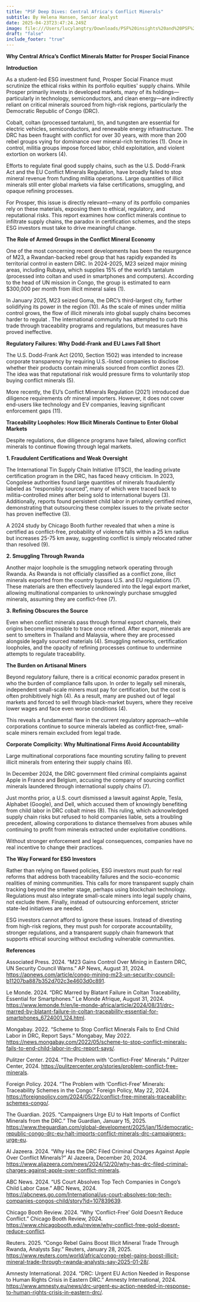 ```yaml
---
title: "PSF Deep Dives: Central Africa's Conflict Minerals"
subtitle: By Helena Hansen, Senior Analyst
date: 2025-04-23T23:47:24.249Z
image: file:///Users/lucylangtry/Downloads/PSF%20insights%20and%20PSF%20deep%20dives.png
draft: "false"
include_footer: "true"
---
```

**Why Central Africa’s Conflict Minerals Matter for Prosper Social Finance**

**Introduction**

As a student-led ESG investment fund, Prosper Social Finance must scrutinize the ethical risks within its portfolio equities' supply chains. While Prosper primarily invests in developed markets, many of its holdings—particularly in technology, semiconductors, and clean energy—are indirectly reliant on critical minerals sourced from high-risk regions, particularly the Democratic Republic of Congo (DRC).

Cobalt, coltan (processed tantalum), tin, and tungsten are essential for electric vehicles, semiconductors, and renewable energy infrastructure. The DRC has been fraught with conflict for over 30 years, with more than 200 rebel groups vying for dominance over mineral-rich territories (1). Once in control, militia groups impose forced labor, child exploitation, and violent extortion on workers (4).

Efforts to regulate final good supply chains, such as the U.S. Dodd-Frank Act and the EU Conflict Minerals Regulation, have broadly failed to stop mineral revenue from funding militia operations. Large quantities of illicit minerals still enter global markets via false certifications, smuggling, and opaque refining processes.

For Prosper, this issue is directly relevant—many of its portfolio companies rely on these materials, exposing them to ethical, regulatory, and reputational risks. This report examines how conflict minerals continue to infiltrate supply chains, the paradox in certification schemes, and the steps ESG investors must take to drive meaningful change.

**The Role of Armed Groups in the Conflict Mineral Economy**

One of the most concerning recent developments has been the resurgence of M23, a Rwandan-backed rebel group that has rapidly expanded its territorial control in eastern DRC. In 2024-2025, M23 seized major mining areas, including Rubaya, which supplies 15% of the world’s tantalum (processed into coltan and used in smartphones and computers). According to the head of UN mission in Congo, the group is estimated to earn $300,000 per month from illicit mineral sales (1).

In January 2025, M23 seized Goma, the DRC’s third-largest city, further solidifying its power in the region (10). As the scale of mines under militia control grows, the flow of illicit minerals into global supply chains becomes harder to regulat . The international community has attempted to curb this trade through traceability programs and regulations, but measures have proved ineffective.

**Regulatory Failures: Why Dodd-Frank and EU Laws Fall Short**

The U.S. Dodd-Frank Act (2010, Section 1502) was intended to increase corporate transparency by requiring U.S.-listed companies to disclose whether their products contain minerals sourced from conflict zones (2). The idea was that reputational risk would pressure firms to voluntarily stop buying conflict minerals (5).

More recently, the EU’s Conflict Minerals Regulation (2021) introduced due diligence requirements ofr mineral importers. However, it does not cover end-users like technology and EV companies, leaving significant enforcement gaps (11).

**Traceability Loopholes: How Illicit Minerals Continue to Enter Global Markets**

Despite regulations, due diligence programs have failed, allowing conflict minerals to continue flowing through legal markets.

**1. Fraudulent Certifications and Weak Oversight**

The International Tin Supply Chain Initiative (ITSCI), the leading private certification program in the DRC, has faced heavy criticism. In 2023, Congolese authorities found large quantities of minerals fraudulently labeled as “responsibly sourced”, many of which were traced back to militia-controlled mines after being sold to international buyers (3). Additionally, reports found persistent child labor in privately certified mines, demonstrating that outsourcing these complex issues to the private sector has proven ineffective (3).

A 2024 study by Chicago Booth further revealed that when a mine is certified as conflict-free, probability of violence falls within a 25 km radius but increases 25-75 km away, suggesting conflict is simply relocated rather than resolved (9).

**2. Smuggling Through Rwanda**

Another major loophole is the smuggling network operating through Rwanda. As Rwanda is not officially classified as a conflict zone, illict minerals exported from the country bypass U.S. and EU regulations (7). These materials are then effectively laundered into the legal export market, allowing multinational companies to unknowingly purchase smuggled minerals, assuming they are conflict-free (7).

**3. Refining Obscures the Source**

Even when conflict minerals pass through formal export channels, their origins become impossible to trace once refined. After export, minerals are sent to smelters in Thailand and Malaysia, where they are processed alongside legally sourced materials (4). Smuggling networks, certification loopholes, and the opacity of refining processes continue to undermine attempts to regulate traceability.

**The Burden on Artisanal Miners**

Beyond regulatory failure, there is a critical economic paradox present in who the burden of compliance falls upon. In order to legally sell minerals, independent small-scale miners must pay for certification, but the cost is often prohibitively high (4). As a result, many are pushed out of legal markets and forced to sell through black-market buyers, where they receive lower wages and face even worse conditions (4).

This reveals a fundamental flaw in the current regulatory approach—while corporations continue to source minerals labeled as conflict-free, small-scale miners remain excluded from legal trade.

**Corporate Complicity: Why Multinational Firms Avoid Accountability**

Large multinational corporations face mounting scrutiny failing to prevent illicit minerals from entering their supply chains (6).

In December 2024, the DRC government filed criminal complaints against Apple in France and Belgium, accusing the company of sourcing conflict minerals laundered through international supply chains (7).

Just months prior, a U.S. court dismissed a lawsuit against Apple, Tesla, Alphabet (Google), and Dell, which accused them of knowingly benefiting from child labor in DRC cobalt mines (8). This ruling, which acknowledged supply chain risks but refused to hold companies liable, sets a troubling precedent, allowing corporations to distance themselves from abuses while continuing to profit from minerals extracted under exploitative conditions.

Without stronger enforcement and legal consequences, companies have no real incentive to change their practices.

**The Way Forward for ESG Investors**

Rather than relying on flawed policies, ESG investors must push for real reforms that address both traceability failures and the socio-economic realities of mining communities. This calls for more transparent supply chain tracking beyond the smelter stage, perhaps using blockchain technology. Regulations must also integrate small-scale miners into legal supply chains, not exclude them. Finally, instead of outsourcing enforcement, stricter state-led initiatives are needed.

ESG investors cannot afford to ignore these issues. Instead of divesting from high-risk regions, they must push for corporate accountability, stronger regulations, and a transparent supply chain framework that supports ethical sourcing without excluding vulnerable communities.

**References**

Associated Press. 2024. “M23 Gains Control Over Mining in Eastern DRC, UN Security Council Warns.” AP News, August 31, 2024. <https://apnews.com/article/congo-mining-m23-un-security-council-b11207ba887b352d702c3e4603d0c891>.

Le Monde. 2024. “DRC Marred by Blatant Failure in Coltan Traceability, Essential for Smartphones.” Le Monde Afrique, August 31, 2024. <https://www.lemonde.fr/en/le-monde-africa/article/2024/08/31/drc-marred-by-blatant-failure-in-coltan-traceability-essential-for-smartphones_6724001_124.html>.

Mongabay. 2022. “Scheme to Stop Conflict Minerals Fails to End Child Labor in DRC, Report Says.” Mongabay, May 2022. <https://news.mongabay.com/2022/05/scheme-to-stop-conflict-minerals-fails-to-end-child-labor-in-drc-report-says/>.

Pulitzer Center. 2024. “The Problem with 'Conflict-Free' Minerals.” Pulitzer Center, 2024. <https://pulitzercenter.org/stories/problem-conflict-free-minerals>.

Foreign Policy. 2024. “The Problem with ‘Conflict-Free’ Minerals: Traceability Schemes in the Congo.” Foreign Policy, May 22, 2024. <https://foreignpolicy.com/2024/05/22/conflict-free-minerals-traceability-schemes-congo/>.

The Guardian. 2025. “Campaigners Urge EU to Halt Imports of Conflict Minerals from the DRC.” The Guardian, January 15, 2025. <https://www.theguardian.com/global-development/2025/jan/15/democratic-republic-congo-drc-eu-halt-imports-conflict-minerals-drc-campaigners-urge-eu>.

Al Jazeera. 2024. “Why Has the DRC Filed Criminal Charges Against Apple Over Conflict Minerals?” Al Jazeera, December 20, 2024. <https://www.aljazeera.com/news/2024/12/20/why-has-drc-filed-criminal-charges-against-apple-over-conflict-minerals>.

ABC News. 2024. “US Court Absolves Top Tech Companies in Congo’s Child Labor Case.” ABC News, 2024. <https://abcnews.go.com/International/us-court-absolves-top-tech-companies-congos-child/story?id=107839639>.

Chicago Booth Review. 2024. “Why ‘Conflict-Free’ Gold Doesn’t Reduce Conflict.” Chicago Booth Review, 2024. <https://www.chicagobooth.edu/review/why-conflict-free-gold-doesnt-reduce-conflict>.

Reuters. 2025. “Congo Rebel Gains Boost Illicit Mineral Trade Through Rwanda, Analysts Say.” Reuters, January 28, 2025. <https://www.reuters.com/world/africa/congo-rebel-gains-boost-illicit-mineral-trade-through-rwanda-analysts-say-2025-01-28/>.

Amnesty International. 2024. “DRC: Urgent EU Action Needed in Response to Human Rights Crisis in Eastern DRC.” Amnesty International, 2024. <https://www.amnesty.eu/news/drc-urgent-eu-action-needed-in-response-to-human-rights-crisis-in-eastern-drc/>.